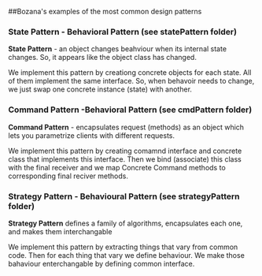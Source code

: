 ##Bozana's examples of the most common design patterns

### State Pattern - Behavioral Pattern (see statePattern folder)

**State Pattern** - an object changes beahviour when its internal state changes. So, it appears like the object class has changed. 

We implement this pattern by creationg concrete objects for each state. All of them implement the same interface. So, when behavoir needs to change, we just swap one concrete instance (state) with another.

### Command Pattern -Behavioral Pattern (see cmdPattern folder)

**Command Pattern** - encapsulates request (methods) as an object which lets you parametrize clients with different requests.

We implement this pattern by creating comamnd interface and concrete class that implements this interface. Then we bind (associate) this class with the final receiver and we map Concrete Command methods to corresponding final reciver methods.


### Strategy Pattern - Behavioural Pattern (see strategyPattern folder)

**Strategy Pattern** defines a family of algorithms, encapsulates each one, and makes them interchangable

We implement this pattern by extracting things that vary from common code. Then for each thing that vary we define behaviour. We make those bahaviour enterchangable by defining common interface.


